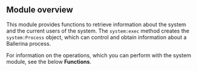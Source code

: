 ## Module overview

This module provides functions to retrieve information about the system and the current users of the system. The `system:exec` method creates the `system:Process` object, which can control and obtain information about a Ballerina process.

For information on the operations, which you can perform with the system module, see the below **Functions**.
